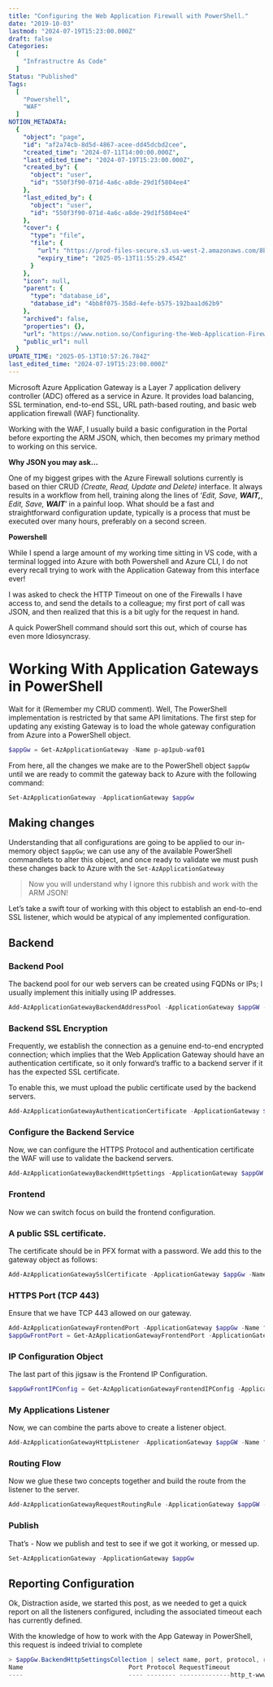 ```yaml
---
title: "Configuring the Web Application Firewall with PowerShell."
date: "2019-10-03"
lastmod: "2024-07-19T15:23:00.000Z"
draft: false
Categories:
  [
    "Infrastructre As Code"
  ]
Status: "Published"
Tags:
  [
    "Powershell",
    "WAF"
  ]
NOTION_METADATA:
  {
    "object": "page",
    "id": "af2a74cb-8d5d-4867-acee-dd45dcbd2cee",
    "created_time": "2024-07-11T14:00:00.000Z",
    "last_edited_time": "2024-07-19T15:23:00.000Z",
    "created_by": {
      "object": "user",
      "id": "550f3f90-071d-4a6c-a8de-29d1f5804ee4"
    },
    "last_edited_by": {
      "object": "user",
      "id": "550f3f90-071d-4a6c-a8de-29d1f5804ee4"
    },
    "cover": {
      "type": "file",
      "file": {
        "url": "https://prod-files-secure.s3.us-west-2.amazonaws.com/8bc3c4f0-c291-4309-a955-a5876c66b3de/e56b5926-2ff1-4a3a-bffb-b80fbfe228bf/banner.png?X-Amz-Algorithm=AWS4-HMAC-SHA256&X-Amz-Content-Sha256=UNSIGNED-PAYLOAD&X-Amz-Credential=ASIAZI2LB4667CIMMLBF%2F20250513%2Fus-west-2%2Fs3%2Faws4_request&X-Amz-Date=20250513T105529Z&X-Amz-Expires=3600&X-Amz-Security-Token=IQoJb3JpZ2luX2VjEEMaCXVzLXdlc3QtMiJHMEUCIDAhoFeXJzWz8tnlsVTyaIqX7mdJT7y5UGUSGvI%2FwrsMAiEAk%2BbgcbQSw9P0zf%2Bu4FQttnXJAqCHnQ6z1NcA2lW55nQqiAQI7P%2F%2F%2F%2F%2F%2F%2F%2F%2F%2FARAAGgw2Mzc0MjMxODM4MDUiDF5mjTOkoEMyXZEoPircA0p6jkPeeEOM8lL4QjEPUM4YE%2FV34NAcR5557QExZEu59IVCsXEJicVvCf3mMq0ThmcDY6bNR0tG2J9h0W2Gd9KFq7i%2BTb1qBDuroj9WDlwMKJGPf%2BLNR2aZoXKb6aT3XJjro2xDMMs%2FBVseJx5nRENoXCwpI0kuI%2FYlgNRDKs9bJ0rIq%2By4IFIr%2F4OikTgRp7IYVDfngpQurMLkVoWSzqSSczJsbU1hKKYkJKmTdxIKzrboczutmurHhM77ceeapXZ08Md0v%2BAnkCGWWwQ69KhMfhZ0ypnuJLzTYe8SpDXmO3T6sDhSiQeBGC0DcGkusUTUk9%2F0LB3PgJG28W2l9VQRtBhqbKk23nCobVg5253bI3%2FuYM5bHzUj2ArZAPqx65n2CbEag0gMPt6CjKckiCXo7i3AwkUu56Z9%2BdtWKtcN4CLVdJgZCtTw9FKjA4KNhuiwsCivYaSMYezlTIZzND84bLWnSYj8kdNCjzpMQ41SSBXIuFP4LrLYSGloF6kNTzGg0GTPMDPYroFRIeUjh9%2F4Af28L2sx9prPGcL5CI%2FTszGMGN9aS3lnPAUct0N3hEDfVbclYgNES4CdIyKAwrGskUCQDBbLPVo669kP9JLkX%2BrPZRgsQ%2FUvM5siML7BjMEGOqUBZ%2FFJFf0rhPoCdKoUfDO7%2BaQj3YXstNVqPKImka%2F8fLmpiVSVlSWnAEBj5rAzGAXg%2FLj5NOczeY3m6FdPxeH%2BxyLN3G7eMU978FOrDRVHglIgerfkcK9472j7KwY698bEucZL2q8vtNoraZfLYubNaZKbauMCYBJ8yvOqfX7PUtA6QAP3waFopooMyoBijuUfXLj4%2BmO%2F%2FbEPEF55MtcZVKkRpk3G&X-Amz-Signature=c0da52d9185a897fb352f56362a9069f729af89feb2525bc9c5f9ef3546fd36d&X-Amz-SignedHeaders=host&x-id=GetObject",
        "expiry_time": "2025-05-13T11:55:29.454Z"
      }
    },
    "icon": null,
    "parent": {
      "type": "database_id",
      "database_id": "4bb8f075-358d-4efe-b575-192baa1d62b9"
    },
    "archived": false,
    "properties": {},
    "url": "https://www.notion.so/Configuring-the-Web-Application-Firewall-with-PowerShell-af2a74cb8d5d4867aceedd45dcbd2cee",
    "public_url": null
  }
UPDATE_TIME: "2025-05-13T10:57:26.784Z"
last_edited_time: "2024-07-19T15:23:00.000Z"
---
```


Microsoft Azure Application Gateway is a Layer 7 application delivery controller (ADC) offered as a service in Azure. It provides load balancing, SSL termination, end-to-end SSL, URL path-based routing, and basic web application firewall (WAF) functionality.

Working with the WAF, I usually build a basic configuration in the Portal before exporting the ARM JSON, which, then becomes my primary method to working on this service.

**Why JSON you may ask…**

  One of my biggest gripes with the Azure Firewall solutions currently is based on thier CRUD *(Create, Read, Update and Delete)* interface. It always results in a workflow from hell, training along the lines of ‘*Edit, Save,* ***WAIT,***, *Edit, Save,* ***WAIT***’ in a painful loop. What should be a fast and straightforward configuration update, typically is a process that must be executed over many hours, preferably on a second screen.
  
  **Powershell**

  While I spend a large amount of my working time sitting in VS code, with a terminal logged into Azure with both Powershell and Azure CLI, I do not every recall trying to work with the Application Gateway from this interface ever!
  
  I was asked to check the HTTP Timeout on one of the Firewalls I have access to, and send the details to a colleague; my first port of call was JSON, and then realized that this is a bit ugly for the request in hand.

A quick PowerShell command should sort this out, which of course has even more Idiosyncrasy.

# Working With Application Gateways in PowerShell

Wait for it (Remember my CRUD comment). Well, The PowerShell implementation is restricted by that same API limitations. The first step for updating any existing Gateway is to load the whole gateway configuration from Azure into a PowerShell object.

```powershell
$appGw = Get-AzApplicationGateway -Name p-ap1pub-waf01
```

From here, all the changes we make are to the PowerShell object `$appGw` until we are ready to commit the gateway back to Azure with the following command:

```powershell
Set-AzApplicationGateway -ApplicationGateway $appGw
```

## Making changes

Understanding that all configurations are going to be applied to our in-memory object `$appGw`; we can use any of the available PowerShell commandlets to alter this object, and once ready to validate we must push these changes back to Azure with the `Set-AzApplicationGateway`

> Now you will understand why I ignore this rubbish and work with the ARM JSON!

Let’s take a swift tour of working with this object to establish an end-to-end SSL listener, which would be atypical of any implemented configuration.

## Backend

### Backend Pool

The backend pool for our web servers can be created using FQDNs or IPs; I usually implement this initially using IP addresses.

```powershell
Add-AzApplicationGatewayBackendAddressPool -ApplicationGateway $appGW -Name "AppPool" -BackendIPAddresses "192.168.####101", "192.168.1.102"$appGwBackPool = Get-AzApplicationGatewayBackendAddressPool -ApplicationGateway $appGW -Name "AppPool"
```

### Backend SSL Encryption

Frequently, we establish the connection as a genuine end-to-end encrypted connection; which implies that the Web Application Gateway should have an authentication certificate, so it only forward’s traffic to a backend server if it has the expected SSL certificate.

To enable this, we must upload the public certificate used by the backend servers.

```powershell
Add-AzApplicationGatewayAuthenticationCertificate -ApplicationGateway $appGW -Name "AppPoolPublicCert" -CertificateFile ".\myAppPublicCertifcate.cer"$appGwBackPoolCert = Get-AzureRmApplicationGatewayAuthenticationCertificate -ApplicationGateway $appGW -Name "AppPoolPublicCert"
```

### Configure the Backend Service

Now, we can configure the HTTPS Protocol and authentication certificate the WAF will use to validate the backend servers.

```powershell
Add-AzApplicationGatewayBackendHttpSettings -ApplicationGateway $appGW -Name "AppPoolHTTPS" -Port 443 -Protocol Https -CookieBasedAffinity Enabled -AuthenticationCertificates $appGwBackPoolCert$appGwBackPoolHTTPS = Get-AzureRmApplicationGatewayBackendHttpSettings -ApplicationGateway $AppGW -Name "AppPoolHTTPS"
```

### Frontend

Now we can switch focus on build the frontend configuration.

### A public SSL certificate.

The certificate should be in PFX format with a password. We add this to the gateway object as follows:

```powershell
Add-AzApplicationGatewaySslCertificate -ApplicationGateway $appGw -Name "FrontCert" -CertificateFile ".\myExternalFacingCertWithPrivateKey.pfx" -Password "myP@ssw0rd!"$appGwFrontCert = Get-AzApplicationGatewaySslCertificate -ApplicationGateway $appGW -Name "FrontCert"
```

### HTTPS Port (TCP 443)

Ensure that we have TCP 443 allowed on our gateway.

```powershell
Add-AzApplicationGatewayFrontendPort -ApplicationGateway $appGw -Name "FrontHTTPS" -Port “443”
$appGwFrontPort = Get-AzApplicationGatewayFrontendPort -ApplicationGateway $appGw -Name "FrontHTTPS"
```

### IP Configuration Object

The last part of this jigsaw is the Frontend IP Configuration.

```powershell
$appGwFrontIPConfig = Get-AzApplicationGatewayFrontendIPConfig -ApplicationGateway $AppGw -Name "FrontIP"
```

### My Applications Listener

Now, we can combine the parts above to create a listener object.

```powershell
Add-AzApplicationGatewayHttpListener -ApplicationGateway $appGW -Name "appListener" -Protocol Https -FrontendIPConfiguration $appGwFrontIPConfig -FrontendPort $appGwFrontPort -HostName "fqdn.myapp.site" -RequireServerNameIndication true -SslCertificate $AppGwFrontCert$appGwListener = Get-AzureRmApplicationGatewayHttpListener -ApplicationGateway $appGW -Name "appListener"
```

### Routing Flow

Now we glue these two concepts together and build the route from the listener to the server.

```powershell
Add-AzApplicationGatewayRequestRoutingRule -ApplicationGateway $appGW -Name "AppRule" -RuleType basic -BackendHttpSettings $appGwBackPoolHTTPS -HttpListener $appGwListener -BackendAddressPool $appGwBackPool
```

### Publish

That’s - Now we publish and test to see if we got it working, or messed up.

```powershell
Set-AzApplicationGateway -ApplicationGateway $appGw
```

## Reporting Configuration

Ok, Distraction aside, we started this post, as we needed to get a quick report on all the listeners configured, including the associated timeout each has currently defined.

With the knowledge of how to work with the App Gateway in PowerShell, this request is indeed trivial to complete

```powershell
> $appGw.BackendHttpSettingsCollection | select name, port, protocol, requesttimeout
Name                             Port Protocol RequestTimeout
----                             ---- -------- --------------http_t-www.mysite.com              80 Http                 20https_t-www.mysite.com            443 Https                20
```


